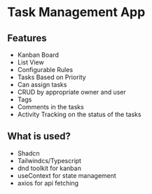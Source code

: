 # Task Management App
## Features
- Kanban Board
- List View
- Configurable Rules
- Tasks Based on Priority
- Can assign tasks
- CRUD by appropriate owner and user
- Tags
- Comments in the tasks
- Activity Tracking on the status of the tasks

## What is used?
- Shadcn
- Tailwindcs/Typescript
- dnd toolkit for kanban
- useContext for state management
- axios for api fetching


